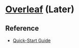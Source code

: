# [Overleaf](https://github.com/overleaf/overleaf) (Later)

## Reference

- [Quick-Start Guide](https://github.com/overleaf/toolkit/blob/master/doc/quick-start-guide.md)